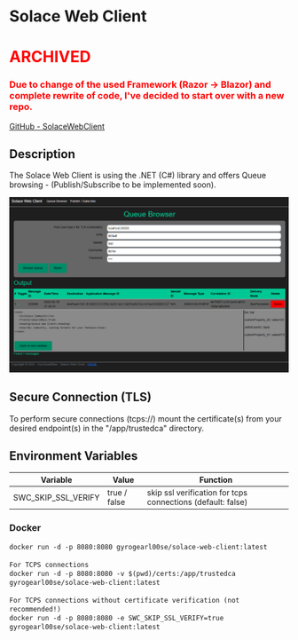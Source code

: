 # Solace Web Client

<h1 style="color:red">ARCHIVED</h1>
<h3 style="color:red">Due to change of the used Framework (Razor -> Blazor) and complete rewrite of code, I've decided to start over with a new repo. </h3>

[GitHub - SolaceWebClient](https://github.com/GyroGearl00se/SolaceWebClient)

## Description
The Solace Web Client is using the .NET (C#) library and offers Queue browsing - (Publish/Subscribe to be implemented soon).

![](docs/Solace_Web_Client-Queue_Browser_01.png)

## Secure Connection (TLS)
To perform secure connections (tcps://) mount the certificate(s) from your desired endpoint(s) in the "/app/trustedca" directory.

## Environment Variables
|Variable|Value|Function|
|---|---|---|
|SWC_SKIP_SSL_VERIFY|true / false|skip ssl verification for tcps connections (default: false)|

### Docker

```
docker run -d -p 8080:8080 gyrogearl00se/solace-web-client:latest

For TCPS connections
docker run -d -p 8080:8080 -v $(pwd)/certs:/app/trustedca gyrogearl00se/solace-web-client:latest

For TCPS connections without certificate verification (not recommended!)
docker run -d -p 8080:8080 -e SWC_SKIP_SSL_VERIFY=true gyrogearl00se/solace-web-client:latest
```
